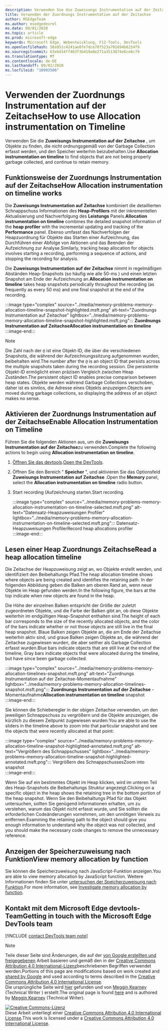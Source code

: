 ```yaml
---
description: Verwenden Sie die Zuweisungs Instrumentation auf der Zeitachse, um Objekte zu finden, die nicht ordnungsgemäß von der Garbage Collection erfasst werden, und den Speicher weiterhin beizubehalten.
title: Verwenden der Zuordnungs Instrumentation auf der Zeitachse
author: MSEdgeTeam
ms.author: msedgedevrel
ms.date: 09/01/2020
ms.topic: article
ms.prod: microsoft-edge
keywords: Microsoft Edge, Webentwicklung, F12-Tools, DevTools
ms.openlocfilehash: 58a951c4241ae0fe7dce70f523a701694b8254f9
ms.sourcegitcommit: 63e6d34ff483f3b419a0e271a3513874e6ce6c79
ms.translationtype: MT
ms.contentlocale: de-DE
ms.lasthandoff: 09/02/2020
ms.locfileid: "10993506"
---
```

<!-- Copyright Meggin Kearney 

   Licensed under the Apache License, Version 2.0 (the "License");
   you may not use this file except in compliance with the License.
   You may obtain a copy of the License at

       https://www.apache.org/licenses/LICENSE-2.0

   Unless required by applicable law or agreed to in writing, software
   distributed under the License is distributed on an "AS IS" BASIS,
   WITHOUT WARRANTIES OR CONDITIONS OF ANY KIND, either express or implied.
   See the License for the specific language governing permissions and
   limitations under the License. -->

# <span data-ttu-id="fba06-104">Verwenden der Zuordnungs Instrumentation auf der Zeitachse</span><span class="sxs-lookup"><span data-stu-id="fba06-104">How to use Allocation instrumentation on Timeline</span></span>  

<span data-ttu-id="fba06-105">Verwenden Sie die **Zuweisungs Instrumentation auf der Zeitachse** , um Objekte zu finden, die nicht ordnungsgemäß von der Garbage Collection erfasst werden, und den Speicher weiterhin beizubehalten.</span><span class="sxs-lookup"><span data-stu-id="fba06-105">Use **Allocation instrumentation on timeline** to find objects that are not being properly garbage collected, and continue to retain memory.</span></span>  

## <span data-ttu-id="fba06-106">Funktionsweise der Zuordnungs Instrumentation auf der Zeitachse</span><span class="sxs-lookup"><span data-stu-id="fba06-106">How Allocation instrumentation on timeline works</span></span>  

<span data-ttu-id="fba06-107">Die **Zuweisungs Instrumentation auf Zeitachse** kombiniert die detaillierten Schnappschuss Informationen des **Heap-Profilers** mit der inkrementellen Aktualisierung und Nachverfolgung des **Leistungs** Panels.</span><span class="sxs-lookup"><span data-stu-id="fba06-107">**Allocation instrumentation on timeline** combines the detailed snapshot information of the **heap profiler** with the incremental updating and tracking of the **Performance** panel.</span></span>  <span data-ttu-id="fba06-108">Ebenso umfasst das Nachverfolgen der Heapzuordnung für Objekte das Starten einer Aufzeichnung, das Durchführen einer Abfolge von Aktionen und das Beenden der Aufzeichnung zur Analyse.</span><span class="sxs-lookup"><span data-stu-id="fba06-108">Similarly, tracking heap allocation for objects involves starting a recording, performing a sequence of actions, and stopping the recording for analysis.</span></span>  

<!--todo: add profile memory problems (heap profiler) section when available  -->  
<!--todo: add profile evaluate performance (Performance panel) section when available  -->  

<span data-ttu-id="fba06-109">Die **Zuweisungs Instrumentation auf der Zeitachse** nimmt in regelmäßigen Abständen Heap-Snapshots (so häufig wie alle 50-ms \) und einen letzten Snapshot am Ende der Aufzeichnung an.</span><span class="sxs-lookup"><span data-stu-id="fba06-109">**Allocation instrumentation on timeline** takes heap snapshots periodically throughout the recording \(as frequently as every 50 ms\) and one final snapshot at the end of the recording.</span></span>  

:::image type="complex" source="../media/memory-problems-memory-allocation-timeline-snapshot-highlighted.msft.png" alt-text="Zuordnungs Instrumentation auf Zeitachse" lightbox="../media/memory-problems-memory-allocation-timeline-snapshot-highlighted.msft.png":::
   **<span data-ttu-id="fba06-111">Zuordnungs Instrumentation auf Zeitachse</span><span class="sxs-lookup"><span data-stu-id="fba06-111">Allocation instrumentation on timeline</span></span>**  
:::image-end:::  

> [!NOTE]
> <span data-ttu-id="fba06-112">Die Zahl nach der `@` ist eine Objekt-ID, die über die verschiedenen Snapshots, die während der Aufzeichnungssitzung aufgenommen wurden, beibehalten wird.</span><span class="sxs-lookup"><span data-stu-id="fba06-112">The number after the `@` is an object ID that persists across the multiple snapshots taken during the recording session.</span></span>  <span data-ttu-id="fba06-113">Die persistente Objekt-ID ermöglicht einen präzisen Vergleich zwischen Heap Zuständen.</span><span class="sxs-lookup"><span data-stu-id="fba06-113">The persistent object ID enables precise comparison between heap states.</span></span>  <span data-ttu-id="fba06-114">Objekte werden während Garbage Collections verschoben, daher ist es sinnlos, die Adresse eines Objekts anzuzeigen.</span><span class="sxs-lookup"><span data-stu-id="fba06-114">Objects are moved during garbage collections, so displaying the address of an object makes no sense.</span></span>  

## <span data-ttu-id="fba06-115">Aktivieren der Zuordnungs Instrumentation auf der Zeitachse</span><span class="sxs-lookup"><span data-stu-id="fba06-115">Enable Allocation Instrumentation on Timeline</span></span>  

<span data-ttu-id="fba06-116">Führen Sie die folgenden Aktionen aus, um die **Zuweisungs Instrumentation auf der Zeitachse**zu verwenden.</span><span class="sxs-lookup"><span data-stu-id="fba06-116">Complete the following actions to begin using **Allocation instrumentation on timeline**.</span></span>  

1.  <span data-ttu-id="fba06-117">[Öffnen Sie das devtools][DevtoolsOpenIndex].</span><span class="sxs-lookup"><span data-stu-id="fba06-117">[Open the DevTools][DevtoolsOpenIndex].</span></span>  
1.  <span data-ttu-id="fba06-118">Öffnen Sie den Bereich " **Speicher** ", und aktivieren Sie das Optionsfeld **Zuweisungs Instrumentation auf Zeitachse** .</span><span class="sxs-lookup"><span data-stu-id="fba06-118">Open the **Memory** panel, select the **Allocation instrumentation on timeline** radio button.</span></span>  
1.  <span data-ttu-id="fba06-119">Start recording (Aufzeichnung starten.</span><span class="sxs-lookup"><span data-stu-id="fba06-119">Start recording.</span></span>  
    
    :::image type="complex" source="../media/memory-problems-memory-allocation-instrumentation-on-timeline-selected.msft.png" alt-text="Datensatz-Heapzuweisungen Profiler" lightbox="../media/memory-problems-memory-allocation-instrumentation-on-timeline-selected.msft.png":::
       <span data-ttu-id="fba06-121">Datensatz-Heapzuweisungen Profiler</span><span class="sxs-lookup"><span data-stu-id="fba06-121">Record heap allocations profiler</span></span>  
    :::image-end:::  
    
## <span data-ttu-id="fba06-122">Lesen einer Heap Zuordnungs Zeitachse</span><span class="sxs-lookup"><span data-stu-id="fba06-122">Read a heap allocation timeline</span></span>  

<span data-ttu-id="fba06-123">Die Zeitachse der Heapzuweisung zeigt an, wo Objekte erstellt werden, und identifiziert den Beibehaltungs Pfad.</span><span class="sxs-lookup"><span data-stu-id="fba06-123">The heap allocation timeline shows where objects are being created and identifies the retaining path.</span></span>  <span data-ttu-id="fba06-124">In der folgenden Abbildung geben die Balken am oberen Rand an, wenn neue Objekte im Heap gefunden werden.</span><span class="sxs-lookup"><span data-stu-id="fba06-124">In the following figure, the bars at the top indicate when new objects are found in the heap.</span></span>  

<span data-ttu-id="fba06-125">Die Höhe der einzelnen Balken entspricht der Größe der zuletzt zugeordneten Objekte, und die Farbe der Balken gibt an, ob diese Objekte weiterhin im endgültigen Heap-Snapshot enthalten sind.</span><span class="sxs-lookup"><span data-stu-id="fba06-125">The height of each bar corresponds to the size of the recently allocated objects, and the color of the bars indicate whether or not those objects are still live in the final heap snapshot.</span></span>  <span data-ttu-id="fba06-126">Blaue Balken zeigen Objekte an, die am Ende der Zeitachse weiterhin aktiv sind, und graue Balken zeigen Objekte an, die während der Zeitachse zugewiesen wurden, die aber seither als Garbage Collection erfasst wurden.</span><span class="sxs-lookup"><span data-stu-id="fba06-126">Blue bars indicate objects that are still live at the end of the timeline, Gray bars indicate objects that were allocated during the timeline, but have since been garbage collected.</span></span>  

:::image type="complex" source="../media/memory-problems-memory-allocation-timelines-snapshot.msft.png" alt-text="Zuordnungs Instrumentation auf der Zeitachse-Momentaufnahme" lightbox="../media/memory-problems-memory-allocation-timelines-snapshot.msft.png":::
   <span data-ttu-id="fba06-128">**Zuordnungs Instrumentation auf der Zeitachse** -Momentaufnahme</span><span class="sxs-lookup"><span data-stu-id="fba06-128">**Allocation instrumentation on timeline** snapshot</span></span>  
:::image-end:::  

<!--In the following figure, an action was performed 3 times.  The sample program caches five objects, so the last five blue bars are expected.  But the left-most blue bar indicates a potential problem.  -->  
<!--todo: redo figure 4 with multiple click actions  -->  

<span data-ttu-id="fba06-129">Sie können die Schieberegler in der obigen Zeitachse verwenden, um den jeweiligen Schnappschuss zu vergrößern und die Objekte anzuzeigen, die kürzlich zu diesem Zeitpunkt zugewiesen wurden:</span><span class="sxs-lookup"><span data-stu-id="fba06-129">You are able to use the sliders in the timeline above to zoom into that particular snapshot and see the objects that were recently allocated at that point:</span></span>  

:::image type="complex" source="../media/memory-problems-memory-allocation-timeline-snapshot-highlighted-annotated.msft.png" alt-text="Vergrößern des Schnappschusses" lightbox="../media/memory-problems-memory-allocation-timeline-snapshot-highlighted-annotated.msft.png":::
   <span data-ttu-id="fba06-131">Vergrößern des Schnappschusses</span><span class="sxs-lookup"><span data-stu-id="fba06-131">Zoom into snapshot</span></span>  
:::image-end:::  

<span data-ttu-id="fba06-132">Wenn Sie auf ein bestimmtes Objekt im Heap klicken, wird im unteren Teil des Heap-Snapshots die Beibehaltungs Struktur angezeigt.</span><span class="sxs-lookup"><span data-stu-id="fba06-132">Clicking on a specific object in the heap shows the retaining tree in the bottom portion of the heap snapshot.</span></span>  <span data-ttu-id="fba06-133">Wenn Sie den Beibehaltungs Pfad für das Objekt untersuchen, sollten Sie genügend Informationen erhalten, um zu verstehen, warum das Objekt nicht erfasst wurde, und Sie sollten die erforderlichen Codeänderungen vornehmen, um den unnötigen Verweis zu entfernen.</span><span class="sxs-lookup"><span data-stu-id="fba06-133">Examining the retaining path to the object should give you enough information to understand why the object was not collected, and you should make the necessary code changes to remove the unnecessary reference.</span></span>  

## <span data-ttu-id="fba06-134">Anzeigen der Speicherzuweisung nach Funktion</span><span class="sxs-lookup"><span data-stu-id="fba06-134">View memory allocation by function</span></span>  

<span data-ttu-id="fba06-135">Sie können die Speicherzuweisung nach JavaScript-Funktion anzeigen.</span><span class="sxs-lookup"><span data-stu-id="fba06-135">You are able to view memory allocation by JavaScript function.</span></span>  <span data-ttu-id="fba06-136">Weitere Informationen finden Sie unter [untersuchen der Speicherzuweisung nach Funktion][DevtoolsMemoryProblemsIndexInvestigateMemoryAllocationFunction].</span><span class="sxs-lookup"><span data-stu-id="fba06-136">For more information, see [Investigate memory allocation by function][DevtoolsMemoryProblemsIndexInvestigateMemoryAllocationFunction].</span></span>  

## <span data-ttu-id="fba06-137">Kontakt mit dem Microsoft Edge devtools-Team</span><span class="sxs-lookup"><span data-stu-id="fba06-137">Getting in touch with the Microsoft Edge DevTools team</span></span>  

[!INCLUDE [contact DevTools team note](../includes/contact-devtools-team-note.md)]  

<!-- links -->  

[DevToolsOpenIndex]: ../open.md "Öffnen Sie Microsoft Edge (Chrom) devtools | Microsoft docs"
[DevtoolsMemoryProblemsIndexInvestigateMemoryAllocationFunction]: ./index.md#investigate-memory-allocation-by-function "Untersuchen der Speicherzuweisung nach Funktion – beheben von Speicherproblemen | Microsoft docs"  

<!--[HeapProfiler]: ./heap-snapshots.md "How to Record Heap Snapshots"  -->  
<!--[PerformancePanel]: ../profile/evaluate-performance/timeline-tool ""  -->  

[MicrosoftEdgeChannel]: https://www.microsoftedgeinsider.com/download "Herunterladen eines Microsoft Edge-Kanals"  

> [!NOTE]
> <span data-ttu-id="fba06-141">Teile dieser Seite sind Änderungen, die auf der [von Google erstellten und freigegebenen][GoogleSitePolicies] Arbeit basieren und gemäß den in der [Creative Commons Attribution 4,0 International-Lizenz][CCA4IL]beschriebenen Begriffen verwendet werden.</span><span class="sxs-lookup"><span data-stu-id="fba06-141">Portions of this page are modifications based on work created and [shared by Google][GoogleSitePolicies] and used according to terms described in the [Creative Commons Attribution 4.0 International License][CCA4IL].</span></span>  
> <span data-ttu-id="fba06-142">Die ursprüngliche Seite wird [hier](https://developers.google.com/web/tools/chrome-devtools/memory-problems/allocation-profiler) gefunden und von [Meggin Kearney][MegginKearney] (Technical Writer \) erstellt.</span><span class="sxs-lookup"><span data-stu-id="fba06-142">The original page is found [here](https://developers.google.com/web/tools/chrome-devtools/memory-problems/allocation-profiler) and is authored by [Meggin Kearney][MegginKearney] \(Technical Writer\).</span></span>  

[![Creative Commons-Lizenz][CCby4Image]][CCA4IL]  
<span data-ttu-id="fba06-144">Diese Arbeit unterliegt einer [Creative Commons Attribution 4.0 International License][CCA4IL].</span><span class="sxs-lookup"><span data-stu-id="fba06-144">This work is licensed under a [Creative Commons Attribution 4.0 International License][CCA4IL].</span></span>  

[CCA4IL]: https://creativecommons.org/licenses/by/4.0  
[CCby4Image]: https://i.creativecommons.org/l/by/4.0/88x31.png  
[GoogleSitePolicies]: https://developers.google.com/terms/site-policies  
[KayceBasques]: https://developers.google.com/web/resources/contributors/kaycebasques  
[MegginKearney]: https://developers.google.com/web/resources/contributors/megginkearney  
